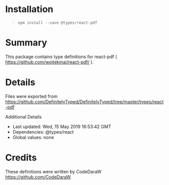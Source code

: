 # Installation
> `npm install --save @types/react-pdf`

# Summary
This package contains type definitions for react-pdf ( https://github.com/wojtekmaj/react-pdf/ ).

# Details
Files were exported from https://github.com/DefinitelyTyped/DefinitelyTyped/tree/master/types/react-pdf

Additional Details
 * Last updated: Wed, 15 May 2019 16:53:42 GMT
 * Dependencies: @types/react
 * Global values: none

# Credits
These definitions were written by CodeDaraW <https://github.com/CodeDaraW>.
